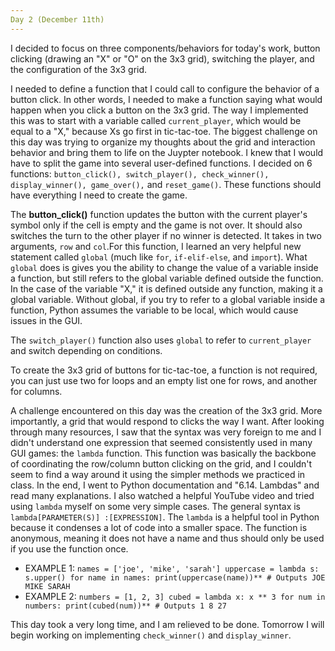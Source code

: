 ```yaml
---
Day 2 (December 11th)
---
```

  
  I decided to focus on three components/behaviors for today's work, button clicking (drawing an "X" or "O" on the 3x3 grid), switching the player, and the configuration of the 3x3 grid. 
  
I needed to define a function that I could call to configure the behavior of a button click. In other words, I needed to make a function saying what would happen when you click a button on the 3x3 grid. The way I implemented this was to start with a variable called `current_player`, which would be equal to a "X," because Xs go first in tic-tac-toe. The biggest challenge on this day was trying to organize my thoughts about the grid and interaction behavior and bring them to life on the Juypter notebook. I knew that I would have to split the game into several user-defined functions. I decided on 6 functions: `button_click(), switch_player(), check_winner(), display_winner(), game_over(),` and `reset_game()`. These functions should have everything I need to create the game. 

  The **button_click()** function updates the button with the current player's symbol only if the cell is empty and the game is not over. It should also switches the turn to the other player if no winner is detected. It takes in two arguments, `row` and `col`.For this function, I learned an very helpful new statement called `global` (much like `for`, `if-elif-else`, and `import`). What `global` does is gives you the ability to change the value of a variable inside a function, but still refers to the global variable defined outside the function. In the case of the variable "X," it is defined outside any function, making it a global variable. Without global, if you try to refer to a global variable inside a function, Python assumes the variable to be local, which would cause issues in the GUI.

  The `switch_player()` function also uses `global` to refer to `current_player` and switch depending on conditions. 

  To create the 3x3 grid of buttons for tic-tac-toe, a function is not required, you can just use two for loops and an empty list one for rows, and another for columns. 

  A challenge encountered on this day was the creation of the 3x3 grid. More importantly, a grid that would respond to clicks the way I want. After looking through many resources, I saw that the syntax was very foreign to me and I didn't understand one expression that seemed consistently used in many GUI games: the `lambda` function. This function was basically the backbone of coordinating the row/column button clicking on the grid, and I couldn't seem to find a way around it using the simpler methods we practiced in class. In the end, I went to Python documentation and "6.14. Lambdas" and read many explanations. I also watched a helpful YouTube video and tried using `lambda` myself on some very simple cases. The general syntax is `lambda[PARAMETER(S)] :[EXPRESSION]`. The `lambda` is a helpful tool in Python because it condenses a lot of code into a smaller space. The function is anonymous, meaning it does not have a name and thus should only be used if you use the function once. 
  
   - EXAMPLE 1: `names = ['joe', 'mike', 'sarah']
               uppercase = lambda s: s.upper()
               for name in names:
                 print(uppercase(name))** # Outputs JOE MIKE SARAH`
  - EXAMPLE 2: `numbers = [1, 2, 3]
               cubed = lambda x: x ** 3
               for num in numbers:
                 print(cubed(num))** # Outputs 1 8 27`

  This day took a very long time, and I am relieved to be done. Tomorrow I will begin working on implementing `check_winner()` and `display_winner`.

